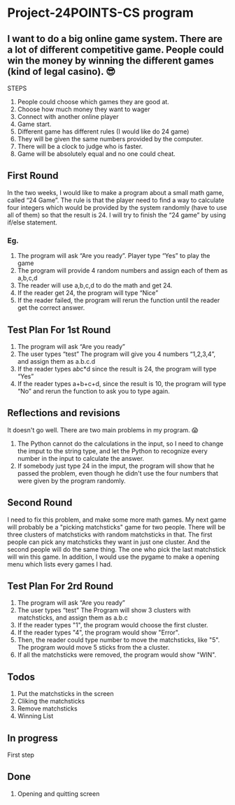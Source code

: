 ﻿# Project-24POINTS-CS program
## I want to do a big online game system. There are a lot of different competitive game. People could win the money by winning the different games (kind of legal casino). :sunglasses:
STEPS
1. People could choose which games they are good at.
2. Choose how much money they want to wager
3. Connect with another online player
4. Game start.
5. Different game has different rules (I would like do 24 game)
6. They will be given the same numbers provided by the computer.
7. There will be a clock to judge who is faster.
8. Game will be absolutely equal and no one could cheat.

## First Round
In the two weeks, I would like to make a program about a small math game, called “24 Game”. The rule is that the player need to find a way to calculate four integers which would be provided by the system randomly (have to use all of them) so that the result is 24.
I will try to finish the “24 game” by using if/else statement.
### Eg.
1. The program will ask “Are you ready”. Player type “Yes” to play the game
2. The program will provide 4 random numbers and assign each of them as a,b,c,d
3. The reader will use a,b,c,d to do the math and get 24.
4. If the reader get 24, the program will type “Nice”
5. If the reader failed, the program will rerun the function until the reader get the correct answer.

## Test Plan For 1st Round
1. The program will ask “Are you ready”
2. The user types “test”
The program will give you 4 numbers “1,2,3,4”, and assign them as a.b.c.d
3. If the reader types a*b*c*d since the result is 24, the program will type “Yes”
4. If the reader types a+b+c+d, since the result is 10, the program will type “No” and rerun the function to ask you to type again.
 
## Reflections and revisions
It doesn't go well. There are two main problems in my program. :scream:
1. The Python cannot do the calculations in the input, so I need to change the imput to the string type, and let the Python to recognize every number in the input to calculate the answer.
2. If somebody just type 24 in the imput, the program will show that he passed the problem, even though he didn't use the four numbers that were given by the program randomly.

## Second Round
I need to fix this problem, and make some more math games. My next game will probably be a "picking matchsticks" game for two people. There will be three clusters of matchsticks with random matchsticks in that. The first people can pick any matchsticks they want in just one cluster. And the second people will do the same thing. The one who pick the last matchstick will win this game.
In addition, I would use the pygame to make a opening menu which lists every games I had.

## Test Plan For 2rd Round
1. The program will ask “Are you ready”
2. The user types “test”
The Program will show 3 clusters with matchsticks, and assign them as a.b.c
3. If the reader types "1", the program would choose the first cluster.
4. If the reader types "4", the program would show "Error".
5. Then, the reader could type number to move the matchsticks, like "5". The program would move 5 sticks from the a cluster.
6. If all the matchsticks were removed, the program would show "WIN".

## Todos
1. Put the matchsticks in the screen
2. Cliking the matchsticks
3. Remove matchsticks
4. Winning List

## In progress
First step

## Done
1. Opening and quitting screen